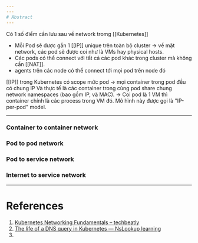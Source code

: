 ```yaml
---
---
# Abstract
---
```

Có 1 số điểm cần lưu sau về network tromg [[Kubernetes]]
- Mỗi Pod sẽ được gắn 1 [[IP]] unique trên toàn bộ cluster -> về mặt network, các pod sẽ được coi như là VMs hay physical hosts.
- Các pods có thể connect với tất cả các pod khác trong cluster mà không cần [[NAT]].
- agents trên các node có thể connect tới mọi pod trên node đó

[[IP]] trong Kubernetes có scope mức pod -> mọi container trong pod đều có chung IP  Và thực tế là các container trong cùng pod share chung network namespaces (bao gồm IP, và MAC). -> Coi pod là 1 VM thì container chính là các process trong VM đó. Mô hình này được gọi là "IP-per-pod" model.


---

### Container to container network
### Pod to pod network
### Pod to service network
### Internet to service network

---
# References
1. [Kubernetes Networking Fundamentals – techbeatly](https://www.techbeatly.com/kubernetes-networking-fundamentals/)
2. [The life of a DNS query in Kubernetes — NsLookup learning](https://www.nslookup.io/learning/the-life-of-a-dns-query-in-kubernetes/?ref=architecture-notes)
3. 
